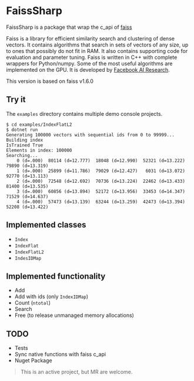 # FaissSharp

FaissSharp is a package that wrap the c_api of [faiss](https://github.com/facebookresearch/faiss)

Faiss is a library for efficient similarity search and clustering of dense vectors. It contains algorithms that search in sets of vectors of any size, up to ones that possibly do not fit in RAM. It also contains supporting code for evaluation and parameter tuning. Faiss is written in C++ with complete wrappers for Python/numpy. Some of the most useful algorithms are implemented on the GPU. It is developed by [Facebook AI Research](https://research.fb.com/category/facebook-ai-research-fair/).

This version is based on faiss v1.6.0

## Try it

The `examples` directory contains multiple demo console projects.

```
$ cd examples/IndexFlatL2
$ dotnet run
Generating 100000 vectors with sequential ids from 0 to 99999...
Building index
IsTrained True
Elements in index: 100000
Searching...
    0 (d=.000)  80114 (d=12.777)  18048 (d=12.990)  52321 (d=13.222)  79890 (d=13.319)  
    1 (d=.000)  25899 (d=11.786)  79029 (d=12.427)   6031 (d=13.072)  92770 (d=13.113)  
    2 (d=.000)  72548 (d=12.692)  70736 (d=13.224)  22462 (d=13.433)  81400 (d=13.535)  
    3 (d=.000)  60856 (d=13.894)  52172 (d=13.956)  33453 (d=14.347)  71529 (d=14.637)  
    4 (d=.000)  57473 (d=13.139)  63244 (d=13.259)  42473 (d=13.394)  52208 (d=13.422) 
```

## Implemented classes

* `Index`
* `IndexFlat`
* `IndexFlatL2`
* `IndesIDMap`

## Implemented functionality

* Add
* Add with ids (only `IndexIDMap`)
* Count (`ntotal`)
* Search
* Free (to release unmanaged memory allocations)

## TODO
* Tests
* Sync native functions with faiss c_api
* Nuget Package

> This is an active project, but MR are welcome.

